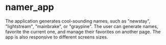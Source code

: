 # namer_app

The application generates cool-sounding names, such as "newstay", "lightstream", "mainbrake", or "graypine". The user can generate names, favorite the current one, and manage their favorites on another page. The app is also responsive to different screens sizes.
